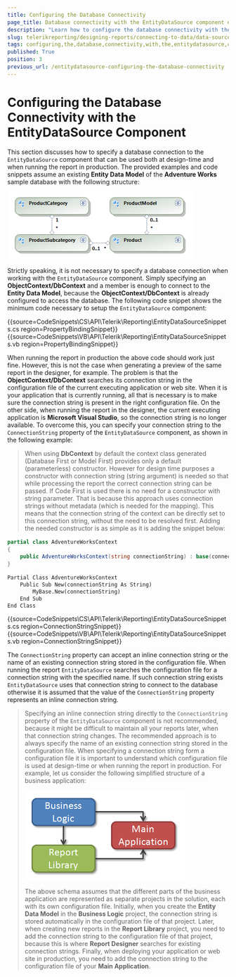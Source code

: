 ```yaml
---
title: Configuring the Database Connectivity
page_title: Database connectivity with the EntityDataSource component explained
description: "Learn how to configure the database connectivity with the EntityDataSource component in Telerik Reporting."
slug: telerikreporting/designing-reports/connecting-to-data/data-source-components/entitydatasource-component/configuring-the-database-connectivity-with-the-entitydatasource-component
tags: configuring,the,database,connectivity,with,the,entitydatasource,component
published: True
position: 3
previous_url: /entitydatasource-configuring-the-database-connectivity
---
```


# Configuring the Database Connectivity with the EntityDataSource Component

This section discusses how to specify a database connection to the `EntityDataSource` component that can be used both at design-time and when running the report in production. The provided examples and code snippets assume an existing __Entity Data Model__ of the __Adventure Works__ sample database with the following structure:

![The structure of the Entity Data Model of the Adventure Works sample database we are going to use in the examples](images/DataSources/EntityDataSourceAdventureWorksEntityModel.png)

Strictly speaking, it is not necessary to specify a database connection when working with the `EntityDataSource` component. Simply specifying an __ObjectContext/DbContext__ and a member is enough to connect to the __Entity Data Model__, because the __ObjectContext/DbContext__ is already configured to access the database. The following code snippet shows the minimum code necessary to setup the `EntityDataSource` component:

{{source=CodeSnippets\CS\API\Telerik\Reporting\EntityDataSourceSnippets.cs region=PropertyBindingSnippet}}
{{source=CodeSnippets\VB\API\Telerik\Reporting\EntityDataSourceSnippets.vb region=PropertyBindingSnippet}}

When running the report in production the above code should work just fine. However, this is not the case when generating a preview of the same report in the designer, for example. The problem is that the __ObjectContext/DbContext__ searches its connection string in the configuration file of the current executing application or web site. When it is your application that is currently running, all that is necessary is to make sure the connection string is present in the right configuration file. On the other side, when running the report in the designer, the current executing application is __Microsoft Visual Studio__, so the connection string is no longer available. To overcome this, you can specify your connection string to the `ConnectionString` property of the `EntityDataSource` component, as shown in the following example:

> When using __DbContext__ by default the context class generated (Database First or Model First) provides only a default (parameterless) constructor. However for design time purposes a constructor with connection string (string argument) is needed so that while processing the report the correct connection string can be passed. If Code First is used there is no need for a constructor with string parameter. That is because this approach uses connection strings without metadata (which is needed for the mapping). This means that the connection string of the context can be directly set to this connection string, without the need to be resolved first. Adding the needed constructor is as simple as it is adding the snippet below:

````C#
partial class AdventureWorksContext
{
	public AdventureWorksContext(string connectionString) : base(connectionString) {}
}
````
````VB
Partial Class AdventureWorksContext
	Public Sub New(connectionString As String)
		MyBase.New(connectionString)
	End Sub
End Class
````

{{source=CodeSnippets\CS\API\Telerik\Reporting\EntityDataSourceSnippets.cs region=ConnectionStringSnippet}}
{{source=CodeSnippets\VB\API\Telerik\Reporting\EntityDataSourceSnippets.vb region=ConnectionStringSnippet}}

The `ConnectionString` property can accept an inline connection string or the name of an existing connection string stored in the configuration file. When running the report `EntityDataSource` searches the configuration file for a connection string with the specified name. If such connection string exists `EntityDataSource` uses that connection string to connect to the database otherwise it is assumed that the value of the `ConnectionString` property represents an inline connection string.

> Specifying an inline connection string directly to the `ConnectionString` property of the `EntityDataSource` component is not recommended, because it might be difficult to maintain all your reports later, when that connection string changes. The recommended approach is to always specify the name of an existing connection string stored in the configuration file. When specifying a connection string form a configuration file it is important to understand which configuration file is used at design-time or when running the report in production. For example, let us consider the following simplified structure of a business application:
>
> ![Simplified structure of a business application](images/DataSources/BusinessApplicationStructure.png)
>
>The above schema assumes that the different parts of the business application are represented as separate projects in the solution, each with its own configuration file. Initially, when you create the __Entity Data Model__ in the __Business Logic__ project, the connection string is stored automatically in the configuration file of that project. Later, when creating new reports in the __Report Library__ project, you need to add the connection string to the configuration file of that project, because this is where __Report Designer__ searches for existing connection strings. Finally, when deploying your application or web site in production, you need to add the connection string to the configuration file of your __Main Application__.

